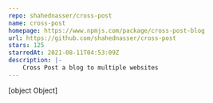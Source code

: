 ```yaml
---
repo: shahednasser/cross-post
name: cross-post
homepage: https://www.npmjs.com/package/cross-post-blog
url: https://github.com/shahednasser/cross-post
stars: 125
starredAt: 2021-08-11T04:53:09Z
description: |-
    Cross Post a blog to multiple websites
---
```


[object Object]
